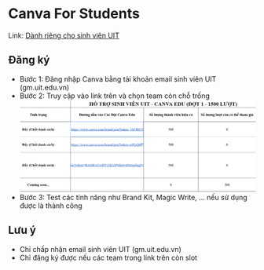 # Canva For Students

Link: [Dành riêng cho sinh viên UIT](https://docs.google.com/spreadsheets/d/1IaZUsbzZto63C2sHaBut_TuYan6GFdk9QAKAiqaHid0/edit?fbclid=IwY2xjawKU5pJleHRuA2FlbQIxMABicmlkETFNUnFaUlNYWHhaRzJtOGlQAR6a3QtE5r_3ZubZ6O977Y_2I9P0yz7NWT_3jKYy8AjU3pMBj4v9C1t4PBwlXw_aem_Bs0LHtdHawi4sxQlpZT8iQ&gid=0#gid=0)


## Đăng ký

- Bước 1: Đăng nhập Canva bằng tài khoản email sinh viên UIT (gm.uit.edu.vn)
- Bước 2: Truy cập vào link trên và chọn team còn chỗ trống
![alt text](images/image-10.png)
- Bước 3: Test các tính năng như Brand Kit, Magic Write, ... nếu sử dụng được là thành công

## Lưu ý
- Chỉ chấp nhận email sinh viên UIT (gm.uit.edu.vn)
- Chỉ đăng ký được nếu các team trong link trên còn slot
